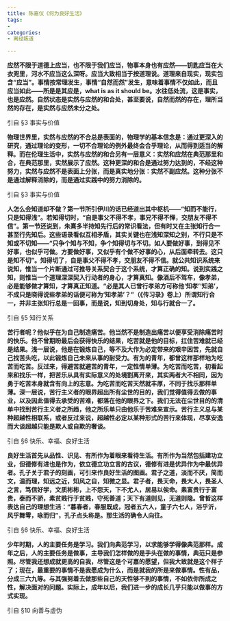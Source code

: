 ```yaml
---
title: 陈嘉仪《何为良好生活》
tags: 
- 
categories:
- 离经叛道

---
```


**应然不限于道德上应当，也不限于我们应当，物事本身也有应然——钥匙应当在大衣兜里，河水不应当这么深呀。应当大致相当于按道理说。道理来自现实，现实包含“应当”。事情按常理发生，事情“自然而然”发生，意味着事情不仅如此，而且应当如此——所是是其应是，what is as it should be。水往低处流，这是事实，也是应然。自然状态是实然与应然的和合处，甚至要说，自然而然的存在，理所当然的存在，是实然与应然未分之处。**

引自 §3 事实与价值



**物理世界里，实然与应然的不合总是表面的，物理学的基本信念是：通过更深入的研究，通过理论的变形，一切不合理论的例外最终会合乎理论，从而得到适当的解释。而在伦理生活中，实然与应然的和合另有一层意义：实然和应然在典范那里和合，在典范那里，实然展示了应然。这种更深的和合是通过努力达到的，不经这种努力，实然与应然不是表面上分张，而是真实地分张：实然不副应然。这种分张不是通过解释消除的，而是通过实践中的努力消除的。**

引自 §3 事实与价值



**人怎么会知道却不做？第一节所引伊川的话已经道出其中枢机——“知而不能行，只是知得浅”。若知得切时，“自是事父不得不孝，事兄不得不惮，交朋友不得不信”。第一节还说到，朱熹多半持知先行后的常识看法，但有时又在主张知行合一甚至行先知后。这些语录看似互相矛盾，其实关键也在浅知深知之别，不行只是不知或不切知——“只争个知与不知，争个知得切与不切。如人要做好事，到得见不好事，也似乎可做。方要做好事，又似乎有个做不好事的心，从后面牵转去。这只是知不切”。知得切了，自是事父不得不孝，交朋友不得不信。就公共知识系统来说知，惟当一个片断通过可推导关系契合于这个系统，才算正确的知。说到实践之知，则惟当一个道理深深契入行动者的身心，才算真知。像酒后不驾车，像孝弟，必是能够做才算知，才算真正知道。“必是其人已曾行孝弟方可称他‘知孝’‘知弟’，不成只是晓得说些孝弟的话便可称为‘知孝弟’？”（《传习录》卷上）所谓知行合一，并非主张知行总是一回事，而是说，知到切身处，知与行就合一了。**

引自 §5 知行关系



**苦行者呢？他似乎在为自己制造痛苦。他当然不是制造出痛苦以便享受消除痛苦时的快乐。他不曾期盼最后会获得快乐的结果，吃苦就是他的目标，扛住苦难就已经是结果。浅一层说，他是在锻炼自己，等不及大作为必定带来的艰辛困苦，先就自己找苦头吃，以此锻炼自己未来从事的耐受力。有为的青年，都曾这样那样地为吃苦而吃苦。反过来，得避苦就避苦的青年，一定性情单薄。为吃苦而吃苦，初看起来和找乐一样，把苦乐从具有实际意义的处境割离开来，其实两者大不相同，因为勇于吃苦本身就含有向上的志意。为吃苦而吃苦天然就丰厚，不同于找乐那样单薄。深一层说，苦行主义者的眼界超出所有尘世的目的，我们觉得值得去做的事业，以及因此值得去承受的苦难，都落在他的眼界之下。我们无法在尘世目的的清单中找到苦行主义者之所趋，他之所乐单只由他乐于苦难来宣示。苦行主义总与某种超越性相联系，或者反过来说，超越性必定以某种形式的苦行来体现，尽享安逸而大谈超越只能是欺人或自欺的奢谈。**

引自 §6 快乐、幸福、良好生活



**良好生活首先从品性、识见、有所作为着眼来看待生活。有所作为当然包括建功立业，但德修有进也是作为，依立德立功立言的古议，德修有进是优异作为中最优异者。孔子关于君子的刻画，可引来作良好生活的图画。君子之道，淡而不厌，简而文，温而理，知远之近，知风之自，知微之显。君子者，畏天命，畏大人，畏圣人之言，笃信好学，文质彬彬，上不怨天，下不尤人，居易以俟命。素富贵行于富贵，泰而不骄，素贫贱行于贫贱，守死善道；天下有道则见，无道则隐。曾晳这样表达自己的理想生活：“暮春者，春服既成，冠者五六人，童子六七人，浴乎沂，风乎舞雩，咏而归”，孔子点头称是。那生活的确令人向往。**

引自 §6 快乐、幸福、良好生活



**少年时期，人的主要任务是学习。我们向典范学习，以求能够学得像典范那样。成年之后，人的主要任务是做事，主导我们怎样做的是手头在做的事情，典范只是参照。尽管我还想成就更高的自我，尽管这是个可嘉的愿望，但我大致就是这个样子了；现在，最重要的事情不是我愿成为什么，而是就我的所是来做事情。性有品，分成三六九等。与其强努着去做那些自己的天性够不到的事情，不如依你所成之性，解决面对的问题。实际上，成年以后，我们进一步的成长几乎只能以做事的方式实现。**

引自 §10 向善与虚伪

